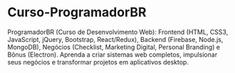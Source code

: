 # Curso-ProgramadorBR
ProgramadorBR (Curso de Desenvolvimento Web): Frontend (HTML, CSS3, JavaScript, jQuery, Bootstrap, React/Redux), Backend (Firebase, Node.js, MongoDB), Negócios (Checklist, Marketing Digital, Personal Branding) e Bônus (Electron). Aprenda a criar sistemas web completos, impulsionar seus negócios e transformar projetos em aplicativos desktop.
